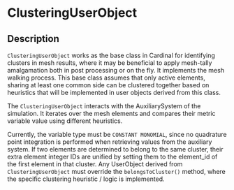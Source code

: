 # ClusteringUserObject

## Description

`ClusteringUserObject` works as the base class in Cardinal for identifying clusters in mesh results, where it may be beneficial to apply
mesh-tally amalgamation both in post processing or on the fly. It implements the mesh walking process. This base class assumes that only active
elements, sharing at least one common side can be clustered together based on heuristics that will be implemented 
in user objects derived from this class. 

The `ClusteringUserObject` interacts with the AuxiliarySystem of the simulation. It iterates over 
the mesh elements and compares their metric variable value using different heuristics.

Currently, the variable type must be `CONSTANT MONOMIAL`, since no quadrature point integration is performed
when retrieving values from the auxiliary system. If two elements are determined to
belong to the same cluster, their extra element integer IDs are unified by setting them
to the element_id of the first element in that cluster. Any UserObject derived from `ClusteringUserObject` 
must override the `belongsToCluster()` method, where the specific clustering heuristic / logic is implemented.

